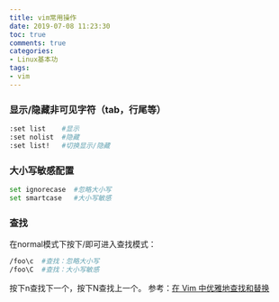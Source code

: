 ```yaml
---
title: vim常用操作
date: 2019-07-08 11:23:30
toc: true
comments: true
categories: 
- Linux基本功
tags: 
- vim
---
```


### 显示/隐藏非可见字符（tab，行尾等）
```bash
:set list    #显示
:set nolist  #隐藏
:set list!   #切换显示/隐藏
```
### 大小写敏感配置
```bash
set ignorecase  #忽略大小写
set smartcase   #大小写敏感
```
### 查找
在normal模式下按下/即可进入查找模式：
```bash
/foo\c  #查找：忽略大小写
/foo\C  #查找：大小写敏感
```
按下n查找下一个，按下N查找上一个。
参考：[在 Vim 中优雅地查找和替换](https://harttle.land/2016/08/08/vim-search-in-file.html)

